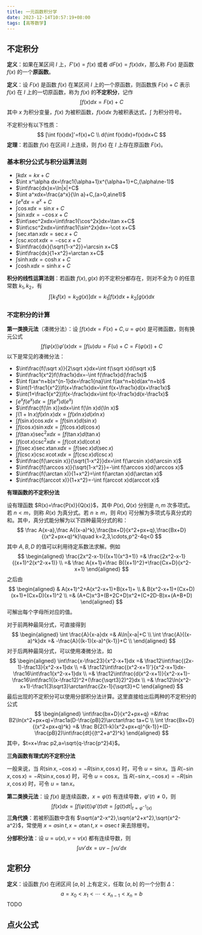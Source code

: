 ```yaml
---
title: 一元函数积分学
date: 2023-12-14T10:57:19+08:00
tags: [高等数学]
---
```


## 不定积分

**定义**：如果在某区间 $I$ 上，$F'(x)=f(x)$ 或者 $dF(x)=f(x)dx$，那么称 $F(x)$ 是函数 $f(x)$ 的一个**原函数**。

**定义**：设 $F(x)$ 是函数 $f(x)$ 在某区间 $I$ 上的一个原函数，则函数族 $F(x)+C$ 表示 $f(x)$ 在 $I$ 上的一切原函数，称为 $f(x)$ 的**不定积分**，记作
$$
\int f(x)dx=F(x)+C
$$
其中 $x$ 为积分变量，$f(x)$ 为被积函数，$f(x)dx$ 为被积表达式，$\int$ 为积分符号。

不定积分有以下性质：
$$
[\int f(x)dx]'=f(x)+C \\
d(\int f(x)dx)=f(x)dx+C
$$
**定理**：若函数 $f(x)$ 在区间 $I$ 上连续，则 $f(x)$ 在 $I$ 上存在原函数 $F(x)$。

### 基本积分公式与积分运算法则

- $\int kdx=kx+C$
- $\int x^\alpha dx=\frac1{\alpha+1}x^{\alpha+1}+C,(\alpha\ne-1)$
- $\int\frac{dx}x=\ln|x|+C$
- $\int a^xdx=\frac{a^x}{\ln a}+C,(a>0,a\ne1)$
- $\int e^xdx=e^x+C$
- $\int\cos xdx=\sin x+C$
- $\int \sin xdx=-\cos x+C$
- $\int\sec^2xdx=\int\frac1{\cos^2x}dx=\tan x+C$
- $\int\csc^2xdx=\int\frac1{\sin^2x}dx=-\cot x+C$
- $\int\sec x\tan xdx=\sec x+C$
- $\int\csc x\cot xdx=-\csc x+C$
- $\int\frac{dx}{\sqrt{1-x^2}}=\arcsin x+C$
- $\int\frac{dx}{1+x^2}=\arctan x+C$
- $\int\sinh xdx=\cosh x+C$
- $\int\cosh xdx=\sinh x+C$

**积分的线性运算法则**：若函数 $f(x),g(x)$ 的不定积分都存在，则对不全为 0 的任意常数 $k_1,k_2$，有
$$
\int[k_1f(x)=k_2g(x)]dx=k_1\int f(x)dx+k_2\int g(x)dx
$$

### 不定积分的计算

**第一类换元法**（凑微分法）：设 $\int f(x)dx=F(x)+C,u=\varphi(x)$ 是可微函数，则有换元公式
$$
\int f(\varphi(x))\varphi'(x)dx=\int f(u)du=F(u)+C=F(\varphi(x))+C
$$
以下是常见的凑微分法：

- $\int\frac{f(\sqrt x)}{2\sqrt x}dx=\int f(\sqrt x)d(\sqrt x)$
- $\int\frac1{x^2}f(\frac1x)dx=-\int f(\frac1x)d(\frac1x)$​
- $\int f(ax^n+b)x^{n-1}dx=\frac1{na}\int f(ax^n+b)d(ax^n+b)$
- $\int(1-\frac1{x^2})f(x+\frac1x)dx=\int f(x+\frac1x)d(x+\frac1x)$
- $\int(1+\frac1{x^2})f(x-\frac1x)dx=\int f(x-\frac1x)d(x-\frac1x)$​
- $\int e^xf(e^x)dx=\int f(e^x)d(e^x)$
- $\int\frac{f(\ln x)}xdx=\int f(\ln x)d(\ln x)$
- $\int(1+\ln x)f(x\ln x)dx=\int f(x\ln x)d(x\ln x)$
- $\int f(\sin x)\cos xdx=\int f(\sin x)d(\sin x)$
- $\int f(\cos x)\sin xdx=\int f(\cos x)d(\cos x)$
- $\int f(\tan x)\sec^2xdx=\int f(\tan x)d(\tan x)$
- $\int f(\cot x)\csc^2xdx=\int f(\cot x)d(\cot x)$
- $\int f(\sec x)\sec x\tan xdx=\int f(\sec x)d(\sec x)$
- $\int f(\csc x)\csc x\cot xdx=\int f(\csc x)d(\csc x)$
- $\int\frac{f(\arcsin x)}{\sqrt{1-x^2}}dx=\int f(\arcsin x)d(\arcsin x)$
- $\int\frac{f(\arccos x)}{\sqrt{1-x^2}}=-\int f(\arccos x)d(\arccos x)$
- $\int\frac{f(\arctan x)}{1+x^2}=\int f(\arctan x)d(\arctan x)$
- $\int\frac{f(arccot x)}{1+x^2}=-\int f(arccot x)d(arccot x)$

**有理函数的不定积分法**

设有理函数 $R(x)=\frac{P(x)}{Q(x)}$，其中 $P(x),Q(x)$ 分别是 $n,m$ 次多项式。若 $n<m$，则称 $R(x)$ 为真分式。若 $n\ge m$，则 $R(x)$ 可分解为多项式与真分式的和。其中，真分式能分解为以下四种最简分式的和：
$$
\frac A{x-a},\frac A{(x-a)^k},\frac{bx+D}{x^2+px+q},\frac{Bx+D}{(x^2+px+q)^k}\quad k=2,3,\cdots,p^2-4q<0
$$
其中 $A,B,D$ 的值可以利用待定系数法求解。例如
$$
\begin{aligned}
\frac{2x^2-x-1}{(x+1)(x^3+1)} =& \frac{2x^2-x-1}{(x+1)^2(x^2-x+1)} \\
 =& \frac A{x+1}+\frac B{(x+1)^2}+\frac{Cx+D}{x^2-x+1}
\end{aligned}
$$
之后由
$$
\begin{aligned}
& A(x+1)^2+A(x^2-x+1)+B(x+1)+ \\
& B(x^2-x+1)+(Cx+D)(x+1)+(Cx+D)(x+1)^2 \\
=& (A+C)x^3+(B+2C+D)x^2+(C+2D-B)x+(A+B+D)
\end{aligned}
$$
可解出每个字母所对应的值。

对于前两种最简分式，可直接得到
$$
\begin{aligned}
\int \frac{A}{x-a}dx =& A\ln|x-a|+C \\
\int \frac{A}{(x-a)^k}dx =& -\frac{A}{(k-1)(x-a)^{k-1}}+C \\
\end{aligned}
$$
对于后两种最简分式，可以使用凑微分法，如
$$
\begin{aligned}
\int\frac{x-\frac23}{x^2-x+1}dx
=& \frac12\int\frac{(2x-1)-\frac13}{x^2-x+1}dx \\
=& \frac12\int\frac{(x^2-x+1)'}{x^2-x+1}dx-\frac16\int\frac1{x^2-x+1}dx \\
=& \frac12\int\frac{d(x^2-x+1)}{x^2-x+1}-\frac16\int\frac1{(x-\frac12)^2+(\frac{\sqrt3}2)^2}dx \\
=& \frac12\ln(x^2-x+1)-\frac1{3\sqrt3}\arctan\frac{2x-1}{\sqrt3}+C
\end{aligned}
$$
最后出现的不定积分可以使用分部积分法计算。这里直接给出后两种的不定积分的公式
$$
\begin{aligned}
\int\frac{bx+D}{x^2+px+q} =&\frac B2\ln(x^2+px+q)+\frac1a(D-\frac{pB}2)\arctan\frac ta+C \\
\int \frac{Bx+D}{(x^2+px+q)^k} =& \frac B{2(1-k)(x^2+px+q)^{k-1}}+(D-\frac{pB}2)\int\frac{dt}{(t^2+a^2)^k}
\end{aligned}
$$
其中，$t=x+\frac p2,a=\sqrt{q-\frac{p^2}4}$。

**三角函数有理式的不定积分法**

一般来说，当 $R(\sin x,-\cos x)=-R(\sin x,\cos x)$ 时，可令 $u=\sin x$。当 $R(-\sin x,\cos x)=-R(\sin x,\cos x)$ 时，可令 $u=\cos x$。当 $R(-\sin x,-\cos x)=-R(\sin x,\cos x)$ 时，可令 $u=\tan x$。

**第二类换元法**：设 $f(x)$ 是连续函数，$x=\varphi(t)$ 有连续导数，$\varphi'(t)\ne0$，则
$$
\int f(x)dx=\int f(\varphi(t))\varphi'(t)dt=\int g(t)dt \bigg|_{t=\varphi^{-1}(x)}
$$
**三角代换**：若被积函数中含有 $\sqrt{a^2-x^2},\sqrt{a^2+x^2},\sqrt{x^2-a^2}$，常使用 $x=a\sin t,x=a\tan t,x=a\sec t$ 来去除根号。

**分部积分法**：设 $u=u(x),v=v(x)$ 都有连续导数，则
$$
\int uv'dx=uv-\int vu'dx
$$

## 定积分

**定义**：设函数 $f(x)$ 在闭区间 $[a,b]$ 上有定义，任取 $[a,b]$ 的一个分割 $\Delta$：
$$
a=x_0<x_1<\cdots<x_{n-1}<x_n=b
$$
TODO

## 点火公式
